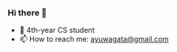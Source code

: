 ### Hi there 👋

<!--
**ayuwidyaagata/ayuwidyaagata** is a ✨ _special_ ✨ repository because its `README.md` (this file) appears on your GitHub profile.

Here are some ideas to get you started:
-->

- 🌱 4th-year CS student
- 📫 How to reach me: ayuwagata@gmail.com

